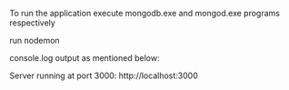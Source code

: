 To run the application execute mongodb.exe and mongod.exe programs respectively 

run nodemon 

console.log output as mentioned below:

Server running at port 3000: http://localhost:3000
